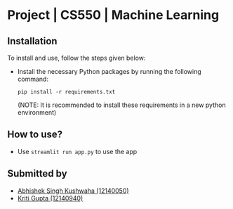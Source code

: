 # Project | CS550 | Machine Learning

## Installation

To install and use, follow the steps given below:

- Install the necessary Python packages by running the following command:
  ```
  pip install -r requirements.txt
  ```
  (NOTE: It is recommended to install these requirements in a new python environment)

## How to use?

- Use `streamlit run app.py` to use the app

## Submitted by

- [Abhishek Singh Kushwaha (12140050)](https://github.com/ASK-03)
- [Kriti Gupta (12140940)](https://github.com/Kriti1106)
